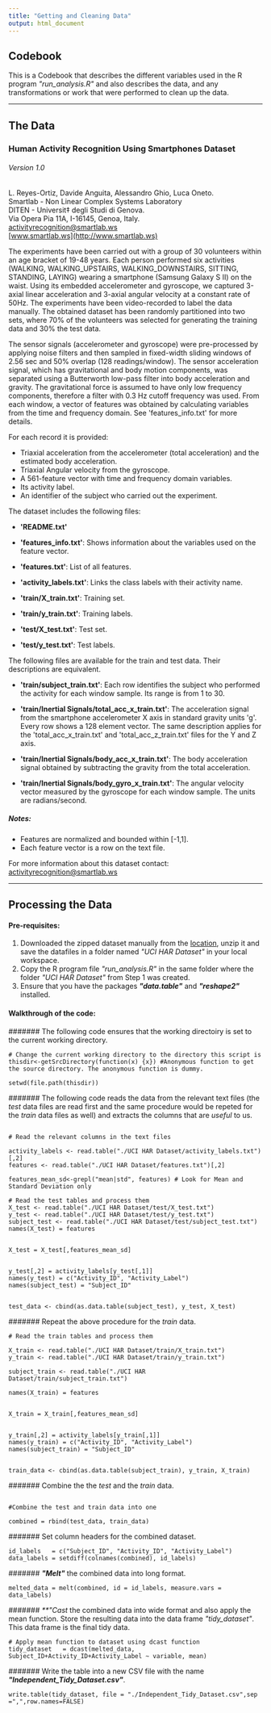 ```yaml
---
title: "Getting and Cleaning Data"
output: html_document
---
```




## Codebook
This is a Codebook that describes the different variables used in the R program _"run_analysis.R"_ and also describes the data, and any transformations or work that were performed to clean up the data.


***
## The Data

### Human Activity Recognition Using Smartphones Dataset        
###### _Version 1.0_  

L. Reyes-Ortiz, Davide Anguita, Alessandro Ghio, Luca Oneto.  
Smartlab - Non Linear Complex Systems Laboratory  
DITEN - Universit‡ degli Studi di Genova.  
Via Opera Pia 11A, I-16145, Genoa, Italy.  
[activityrecognition@smartlab.ws](mailto:activityrecognition@smartlab.ws)  
[www.smartlab.ws](http://www.smartlab.ws)  



The experiments have been carried out with a group of 30 volunteers within an age bracket of 19-48 years. Each person performed six activities (WALKING, WALKING_UPSTAIRS, WALKING_DOWNSTAIRS, SITTING, STANDING, LAYING) wearing a smartphone (Samsung Galaxy S II) on the waist. Using its embedded accelerometer and gyroscope, we captured 3-axial linear acceleration and 3-axial angular velocity at a constant rate of 50Hz. The experiments have been video-recorded to label the data manually. The obtained dataset has been randomly partitioned into two sets, where 70% of the volunteers was selected for generating the training data and 30% the test data. 

The sensor signals (accelerometer and gyroscope) were pre-processed by applying noise filters and then sampled in fixed-width sliding windows of 2.56 sec and 50% overlap (128 readings/window). The sensor acceleration signal, which has gravitational and body motion components, was separated using a Butterworth low-pass filter into body acceleration and gravity. The gravitational force is assumed to have only low frequency components, therefore a filter with 0.3 Hz cutoff frequency was used. From each window, a vector of features was obtained by calculating variables from the time and frequency domain. See 'features_info.txt' for more details. 

For each record it is provided:

- Triaxial acceleration from the accelerometer (total acceleration) and the estimated body acceleration.
- Triaxial Angular velocity from the gyroscope. 
- A 561-feature vector with time and frequency domain variables. 
- Its activity label. 
- An identifier of the subject who carried out the experiment.

The dataset includes the following files:


- **'README.txt'**

- **'features_info.txt'**: Shows information about the variables used on the feature vector.

- **'features.txt'**: List of all features.

- **'activity_labels.txt'**: Links the class labels with their activity name.

- **'train/X_train.txt'**: Training set.

- **'train/y_train.txt'**: Training labels.

- **'test/X_test.txt'**: Test set.

- **'test/y_test.txt'**: Test labels.

The following files are available for the train and test data. Their descriptions are equivalent. 

- **'train/subject_train.txt'**: Each row identifies the subject who performed the activity for each window sample. Its range is from 1 to 30. 

- **'train/Inertial Signals/total_acc_x_train.txt'**: The acceleration signal from the smartphone accelerometer X axis in standard gravity units 'g'. Every row shows a 128 element vector. The same description applies for the 'total_acc_x_train.txt' and 'total_acc_z_train.txt' files for the Y and Z axis. 

- **'train/Inertial Signals/body_acc_x_train.txt'**: The body acceleration signal obtained by subtracting the gravity from the total acceleration. 

- **'train/Inertial Signals/body_gyro_x_train.txt'**: The angular velocity vector measured by the gyroscope for each window sample. The units are radians/second. 

##### Notes: 

- Features are normalized and bounded within [-1,1].
- Each feature vector is a row on the text file.

For more information about this dataset contact: [activityrecognition@smartlab.ws](mailto:activityrecognition@smartlab.ws)

***

## Processing the Data

#### Pre-requisites:
1.  Downloaded the zipped dataset manually from the [location](https://d396qusza40orc.cloudfront.net/getdata%2Fprojectfiles%2FUCI%20HAR%20Dataset.zip), unzip it and save the datafiles in a folder named _"UCI HAR Dataset"_ in your local workspace.
2.  Copy the R program file _"run_analysis.R"_ in the same folder where the folder _"UCI HAR Dataset"_ from Step 1 was created.
3.  Ensure that you have the packages **_"data.table"_** and **_"reshape2"_** installed.  

#### Walkthrough of the code:  

####### The following code ensures that the working directoiry is set to the current working directory.  
```{r}
# Change the current working directory to the directory this script is  
thisdir<-getSrcDirectory(function(x) {x}) #Anonymous function to get the source directory. The anonymous function is dummy.

setwd(file.path(thisdir))

```

####### The following code reads the data from the relevant text files (the _test_ data files are read first and the same procedure would be repeted for the _train_ data files as well) and extracts the columns that are _useful_ to us. 
```{r}

# Read the relevant columns in the text files

activity_labels <- read.table("./UCI HAR Dataset/activity_labels.txt")[,2]
features <- read.table("./UCI HAR Dataset/features.txt")[,2]

features_mean_sd<-grepl("mean|std", features) # Look for Mean and Standard Deviation only

# Read the test tables and process them
X_test <- read.table("./UCI HAR Dataset/test/X_test.txt")
y_test <- read.table("./UCI HAR Dataset/test/y_test.txt")
subject_test <- read.table("./UCI HAR Dataset/test/subject_test.txt")
names(X_test) = features


X_test = X_test[,features_mean_sd]


y_test[,2] = activity_labels[y_test[,1]]
names(y_test) = c("Activity_ID", "Activity_Label")
names(subject_test) = "Subject_ID"


test_data <- cbind(as.data.table(subject_test), y_test, X_test)
```
####### Repeat the above procedure for the _train_ data.  

```{r}
# Read the train tables and process them

X_train <- read.table("./UCI HAR Dataset/train/X_train.txt")
y_train <- read.table("./UCI HAR Dataset/train/y_train.txt")

subject_train <- read.table("./UCI HAR Dataset/train/subject_train.txt")

names(X_train) = features


X_train = X_train[,features_mean_sd]


y_train[,2] = activity_labels[y_train[,1]]
names(y_train) = c("Activity_ID", "Activity_Label")
names(subject_train) = "Subject_ID"


train_data <- cbind(as.data.table(subject_train), y_train, X_train)
```
####### Combine the the _test_ and the _train_ data.   

```{r}

#Combine the test and train data into one

combined = rbind(test_data, train_data)
```

####### Set column headers for the combined dataset.  
```{r}
id_labels   = c("Subject_ID", "Activity_ID", "Activity_Label")
data_labels = setdiff(colnames(combined), id_labels)
```

####### _**"Melt"**_ the combined data into long format.  
```{r}
melted_data = melt(combined, id = id_labels, measure.vars = data_labels)
```
####### _**"Cast_ the combined data into wide format and also apply the mean function. Store the resulting data into the data frame _"tidy_dataset"_. This data frame is the final tidy data.   
```{r}
# Apply mean function to dataset using dcast function
tidy_dataset   = dcast(melted_data, Subject_ID+Activity_ID+Activity_Label ~ variable, mean)
```
####### Write the table into a new CSV file with the name _**"Independent_Tidy_Dataset.csv"**_.  
```{r}
write.table(tidy_dataset, file = "./Independent_Tidy_Dataset.csv",sep =",",row.names=FALSE)
```